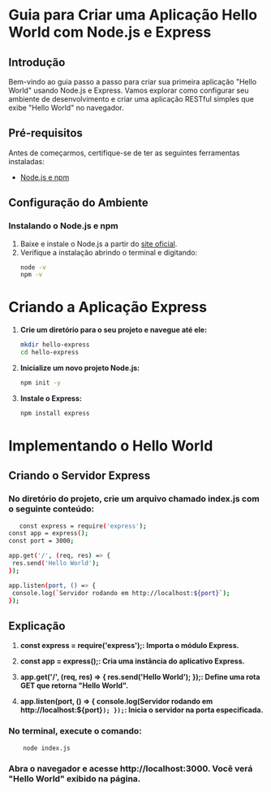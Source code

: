 # Guia para Criar uma Aplicação Hello World com Node.js e Express

## Introdução
Bem-vindo ao guia passo a passo para criar sua primeira aplicação "Hello World" usando Node.js e Express. Vamos explorar como configurar seu ambiente de desenvolvimento e criar uma aplicação RESTful simples que exibe "Hello World" no navegador.

## Pré-requisitos
Antes de começarmos, certifique-se de ter as seguintes ferramentas instaladas:
- [Node.js e npm](https://nodejs.org/)

## Configuração do Ambiente

### Instalando o Node.js e npm
1. Baixe e instale o Node.js a partir do [site oficial](https://nodejs.org/).
2. Verifique a instalação abrindo o terminal e digitando:
   ```sh
   node -v
   npm -v
    ```

# Criando a Aplicação Express

1. **Crie um diretório para o seu projeto e navegue até ele:**

    ```sh
    mkdir hello-express
    cd hello-express
    ```
2. **Inicialize um novo projeto Node.js:**

    ```sh
    npm init -y
    ```
3. **Instale o Express:**

    ```sh
    npm install express
    ```

# Implementando o Hello World

## Criando o Servidor Express
### No diretório do projeto, crie um arquivo chamado index.js com o seguinte conteúdo:

 ```sh
    const express = require('express');
const app = express();
const port = 3000;

app.get('/', (req, res) => {
  res.send('Hello World');
});

app.listen(port, () => {
  console.log(`Servidor rodando em http://localhost:${port}`);
});
```

## Explicação
1. **const express = require('express');: Importa o módulo Express.**

2. **const app = express();: Cria uma instância do aplicativo Express.**

3. **app.get('/', (req, res) => { res.send('Hello World'); });: Define uma rota GET que retorna "Hello World".**

4. **app.listen(port, () => { console.log(Servidor rodando em http://localhost:${port}`); });`: Inicia o servidor na porta especificada.**

### No terminal, execute o comando:

```sh
    node index.js
```

### Abra o navegador e acesse http://localhost:3000. Você verá "Hello World" exibido na página.